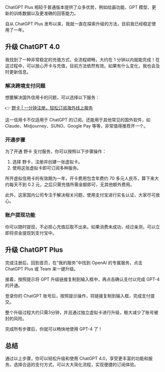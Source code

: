 ChatGPT Plus 相较于普通版本提供了众多优势，例如绘画功能、GPT 模型、更新的训练数据以及更准确的回答能力。

自从 ChatGPT Plus 发布以来，我就一直在探索升级的方法，目前我已经稳定使用了一年。

## 升级 ChatGPT 4.0

我找到了一种非常稳定的充值方式，全流程顺畅，大约在 1 分钟以内就能完成！在这过程中，可以放心开卡与充值，目前方法依然有效。如果有什么变化，我也会及时更新信息。

### 解决跨境支付问题

想要解决国外信用卡的问题，可以选择以下服务：

👉 [野卡 | 一分钟注册，轻松订阅海外线上服务](https://bit.ly/bewildcard)

这一信用卡不仅适用于 ChatGPT 的订阅，还能用于其他常见的国外软件，如 Claude、Midjourney、SUNO、Google Pay 等等，非常值得推荐开一个。

### 开通步骤

为了开通 野卡 支付服务，你可以按照以下步骤操作：

1. 选择 野卡，注册并创建一张虚拟卡。
2. 使用这张虚拟卡即可订阅多种服务。

所开虚拟信用卡的有效期为一年，开卡费用包含年费约 70 多元人民币，算下来大约每天不到 0.2 元，之后只需充值所需金额即可，无其他额外费用。

此外，这家国内公司专注于解决相关问题，使用支付宝进行实名认证，大家尽可放心。

### 账户提现功能

你可以随时提现，不必担心充值后取不出来。如果消费未成功，经过亲测，可以立即将资金提现到支付宝中。

## 升级 ChatGPT Plus

完成注册后，回到首页，在“我的服务”中找到 OpenAI 的专属服务，点击 ChatGPT Plus 或 Team 来一键升级。

接着，按照提示将 GPT 升级链接复制到输入框中，再点击确认支付以完成 GPT-4 的开通。

登录你的 ChatGPT 账号后，按照提示操作，将链接复制到输入框，完成支付提交。

整个升级过程大约只需3分钟，并且通过独立虚拟卡进行升级，极大减少了账号被封的风险。

完成所有步骤后，你就可以畅快地使用 GPT-4 了！

## 总结

通过以上步骤，你可以轻松升级和使用 ChatGPT 4.0，享受更丰富的功能和服务。选择合适的支付方式，可以大大简化流程，实现便捷的订阅体验。